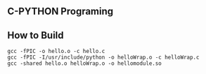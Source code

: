 ## C-PYTHON Programing

## How to Build

    gcc -fPIC -o hello.o -c hello.c
    gcc -fPIC -I/usr/include/python -o helloWrap.o -c helloWrap.c
    gcc -shared hello.o helloWrap.o -o hellomodule.so
